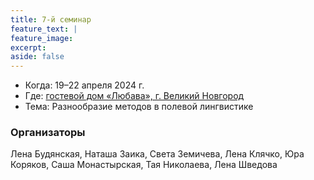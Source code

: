 ```yaml
---
title: 7-й семинар
feature_text: |
feature_image: 
excerpt: 
aside: false
---
```


- Когда: 19–22 апреля 2024 г.
- Где: [гостевой дом «Любава», г. Великий Новгород](https://2gis.ru/v_novgorod/firm/70000001037706675)
- Тема: Разнообразие методов в полевой лингвистике 



### Организаторы

Лена Будянская, Наташа Заика, Света Земичева, Лена Клячко, Юра Коряков, Саша Монастырская, Тая Николаева, Лена Шведова

